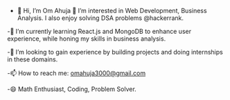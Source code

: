 - 👋 Hi, I’m Om Ahuja
👀 I’m interested in Web Development, Business Analysis. I also enjoy solving DSA problems @hackerrank.

 -🌱 I’m currently learning React.js and MongoDB to enhance user experience, while honing my skills in business analysis.

 -💞️ I’m looking to gain experience by building projects and doing internships in these domains.

 -📫 How to reach me: omahuja3000@gmail.com

 -😄 Math Enthusiast, Coding, Problem Solver.